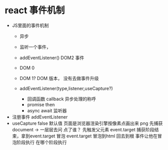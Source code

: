 # react 事件机制
- JS里面的事件机制 
   - 异步
   - 监听一个事件，
   -   addEventListener()
   DOM2 事件
   - DOM 0 
   <a onClick="doSomething()">  </a>
   - DOM 1? DOM 版本， 没有去做事件升级

  - addEventListener(type,listener,useCapture?) 
      - 回调函数 callback 异步处理的称呼
      - promise then 
      - async await 
      监听器 
- 注册事件 addEventListener 
- useCapture false 默认值
    页面是浏览器渲染引擎按像素点画出来 png
    先捕获 document -> 一层层去问
       点了谁？
       先触发父元素 
    event.target 
      捕获阶段结束，拿到event.target 
    冒泡
       event.target 冒泡到html 回去到根
       事件让他在冒泡阶段执行 
       在哪个阶段执行
